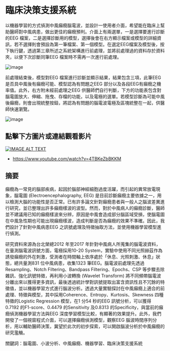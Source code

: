 # 臨床決策支援系統

以機器學習的方式偵測中風癲癇腦電波，並設計一使用者介面，希望能在臨床上幫助醫師對中風病患，做出更佳的癲癇預判。介面上有兩選單，一是選擇要進行診斷的EEG 檔案，二是選擇診斷用的模型，選擇後會在右方顯示檔案或模型的詳細資訊，若不選擇則會預設為第一筆檔案、第一個模型。在選定EEG檔案及模型後，按下執行鍵，透過第三章所述之系統架構進行前處理，並將前處理過的資料存於資料夾，以便下次診斷同筆EEG 檔案時不需再一次進行前處理。

![image](https://user-images.githubusercontent.com/61589737/225195305-ffbcc606-a516-47e3-8cdd-5079e6016bd8.png)

前處理結束後，模型對EEG 檔案進行診斷並顯示結果，結果包含三項，此筆EEG 是否具中風後有癲癇可能、模型認為有問題之EEG 部分以及各段EEG有癲癇之機率值。此外，右方附未經前處理之EEG 供醫師們自行判斷，下方的功能表包含對腦電圖放大、伸縮、拖曳、存檔的功能，以及電極的選單。若模型診斷為可能中風後癲癇，則會出現統整按鈕，將認為有問題的腦電波電極及區塊統整在一起，供醫師快速瀏覽。

![image](https://user-images.githubusercontent.com/61589737/225195357-89851ac4-808c-4626-a9b2-a43597c24602.png)

## 點擊下方圖片或連結觀看影片
[![IMAGE ALT TEXT](http://img.youtube.com/vi/4TBKeZbBKKM/0.jpg)](https://www.youtube.com/watch?v=4TBKeZbBKKM "中風後癲癇偵測展示系統")
* https://www.youtube.com/watch?v=4TBKeZbBKKM


## 摘要
癲癇為一常見的腦部疾病，起因於腦部神經細胞過度活躍，而引起的異常放電現象，腦電圖 (Electroencephalography, EEG) 是目前診斷癲癇主要依據之一，用以檢測大腦的功能性是否正常。已有許多論文針對癲癇患者與一般人之腦波差異進行研究，並已整理出許多癲癇樣波的波型。然而，對於中風病人的癲癇診斷，醫師並不建議用已知的癲癇樣波來分辨，原因是中風會造成部分腦區域受損，使腦電圖在中風急性期也可能出現癲癇樣波，造成判斷是否為癲癇的效果不準確。因此，我們設計了針對中風病患EEG 之訊號處理及特徵抽取方法，並使用機器學習模型進行偵測。

研究資料來源為台北榮總2012 年至2017 年針對中風病人所蒐集的腦電波資料，在量測腦電波訊號方面，電極採用10-20 System，實驗中使用不同光照赫茲作為誘發癲癇的外在刺激，受測者在時間軸上依序處於「休息、光照刺激、休息」狀態，總共量測831 位中風病患，收集1323 筆EEG。腦電波前處理先透過Resampling、Notch Filtering、Bandpass Filtering、Epochs、CSP 等步驟去除雜訊、強化訊號特徵，再利用小波轉換 (Wavelet Transform) 將不同頻帶腦電波分離出來以獲得更多資訊，最後透過統計學對訊號提取出富含資訊性且不冗餘的特徵值，並以機器學習方式進行腦波分析。透過大量實驗探討在中風癲癇上適合的前處理、特徵與模型，其中採用Coherence、Entropy、Kurtosis、Skewness 四種特徵的Logistic Regression 模型，在1 分54 秒的EEG 訊號分析，可以獲得0.7192 的F1-score、0.4479 的Sensitivity 及0.8313 的Specificity，與當前的癲癇偵測機器學習方法與EEG 深度學習模型比較，有顯著的效果提升。此外，我們開發了一個視窗程式介面，可以選擇癲癇偵測模型，觀察EEG 腦波時間序列分析，用以輔助醫師決策，冀望於此次的初步探索，可以開啟腦波分析於中風癲癇的研究濫觴。

關鍵詞：腦電圖、小波分析、中風癲癇、機器學習、臨床決策支援系統
